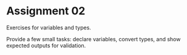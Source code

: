 # Assignment 02

Exercises for variables and types.

Provide a few small tasks: declare variables, convert types, and show expected outputs for validation.
